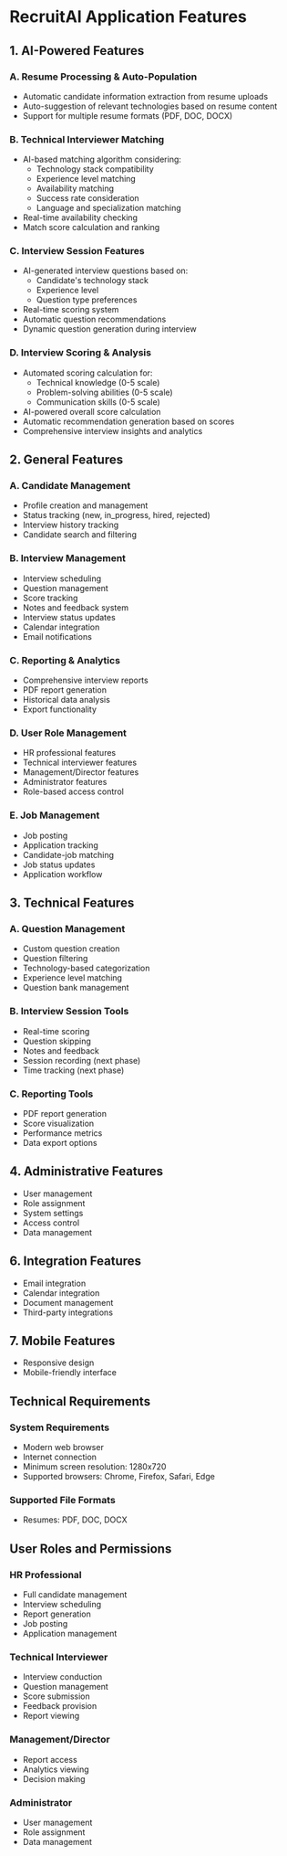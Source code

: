 # RecruitAI Application Features

## 1. AI-Powered Features

### A. Resume Processing & Auto-Population

- Automatic candidate information extraction from resume uploads
- Auto-suggestion of relevant technologies based on resume content
- Support for multiple resume formats (PDF, DOC, DOCX)

### B. Technical Interviewer Matching

- AI-based matching algorithm considering:
  - Technology stack compatibility
  - Experience level matching
  - Availability matching
  - Success rate consideration
  - Language and specialization matching
- Real-time availability checking
- Match score calculation and ranking

### C. Interview Session Features

- AI-generated interview questions based on:
  - Candidate's technology stack
  - Experience level
  - Question type preferences
- Real-time scoring system
- Automatic question recommendations
- Dynamic question generation during interview

### D. Interview Scoring & Analysis

- Automated scoring calculation for:
  - Technical knowledge (0-5 scale)
  - Problem-solving abilities (0-5 scale)
  - Communication skills (0-5 scale)
- AI-powered overall score calculation
- Automatic recommendation generation based on scores
- Comprehensive interview insights and analytics

## 2. General Features

### A. Candidate Management

- Profile creation and management
- Status tracking (new, in_progress, hired, rejected)
- Interview history tracking
- Candidate search and filtering

### B. Interview Management

- Interview scheduling
- Question management
- Score tracking
- Notes and feedback system
- Interview status updates
- Calendar integration
- Email notifications

### C. Reporting & Analytics

- Comprehensive interview reports
- PDF report generation
- Historical data analysis
- Export functionality

### D. User Role Management

- HR professional features
- Technical interviewer features
- Management/Director features
- Administrator features
- Role-based access control

### E. Job Management

- Job posting
- Application tracking
- Candidate-job matching
- Job status updates
- Application workflow

## 3. Technical Features

### A. Question Management

- Custom question creation
- Question filtering
- Technology-based categorization
- Experience level matching
- Question bank management

### B. Interview Session Tools

- Real-time scoring
- Question skipping
- Notes and feedback
- Session recording (next phase)
- Time tracking (next phase)

### C. Reporting Tools

- PDF report generation
- Score visualization
- Performance metrics
- Data export options

## 4. Administrative Features

- User management
- Role assignment
- System settings
- Access control
- Data management

## 6. Integration Features

- Email integration
- Calendar integration
- Document management
- Third-party integrations

## 7. Mobile Features

- Responsive design
- Mobile-friendly interface

## Technical Requirements

### System Requirements

- Modern web browser
- Internet connection
- Minimum screen resolution: 1280x720
- Supported browsers: Chrome, Firefox, Safari, Edge

### Supported File Formats

- Resumes: PDF, DOC, DOCX

## User Roles and Permissions

### HR Professional

- Full candidate management
- Interview scheduling
- Report generation
- Job posting
- Application management

### Technical Interviewer

- Interview conduction
- Question management
- Score submission
- Feedback provision
- Report viewing

### Management/Director

- Report access
- Analytics viewing
- Decision making

### Administrator

- User management
- Role assignment
- Data management
